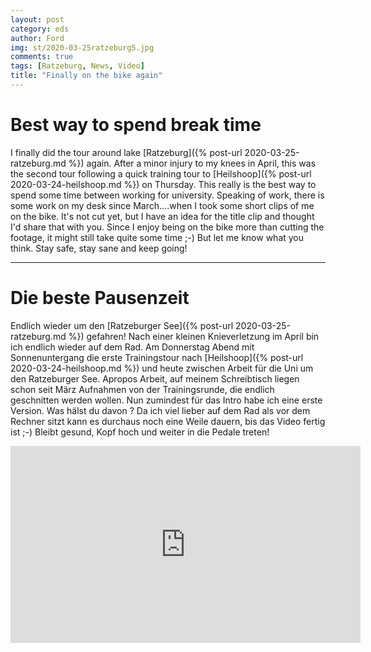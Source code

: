 ```yaml
---
layout: post
category: eds
author: Ford
img: st/2020-03-25ratzeburg5.jpg
comments: true
tags: [Ratzeburg, News, Video]
title: "Finally on the bike again"
---
```

# Best way to spend break time
I finally did the tour around lake [Ratzeburg]({% post-url 2020-03-25-ratzeburg.md %}) again. After a minor injury to my knees in April, this was the second tour following a quick training tour to [Heilshoop]({% post-url 2020-03-24-heilshoop.md %}) on Thursday.
This really is the best way to spend some time between working for university.
Speaking of work, there is some work on my desk since March....when I took some short clips of me on the bike.
It's not cut yet, but I have an idea for the title clip and thought I'd share that with you. 
Since I enjoy being on the bike more than cutting the footage, it might still take quite some time ;-)
But let me know what you think. Stay safe, stay sane and keep going!

---
# Die beste Pausenzeit
Endlich wieder um den [Ratzeburger See]({% post-url 2020-03-25-ratzeburg.md %}) gefahren! Nach einer kleinen Knieverletzung im April bin ich endlich wieder auf dem Rad.
Am Donnerstag Abend mit Sonnenuntergang die erste Trainingstour nach [Heilshoop]({% post-url 2020-03-24-heilshoop.md %}) und heute zwischen Arbeit für die Uni um den Ratzeburger See.
Apropos Arbeit, auf meinem Schreibtisch liegen schon seit März Aufnahmen von der Trainingsrunde, die endlich geschnitten werden wollen. Nun zumindest für das Intro habe ich eine erste Version.
Was hälst du davon ?
Da ich viel lieber auf dem Rad als vor dem Rechner sitzt kann es durchaus noch eine Weile dauern, bis das Video fertig ist ;-)
Bleibt gesund, Kopf hoch und weiter in die Pedale treten!


<iframe width="560" height="315" src="https://www.youtube-nocookie.com/embed/VOtzYUw8k3s" frameborder="0" allow="accelerometer; autoplay; encrypted-media; gyroscope; picture-in-picture" allowfullscreen></iframe>
